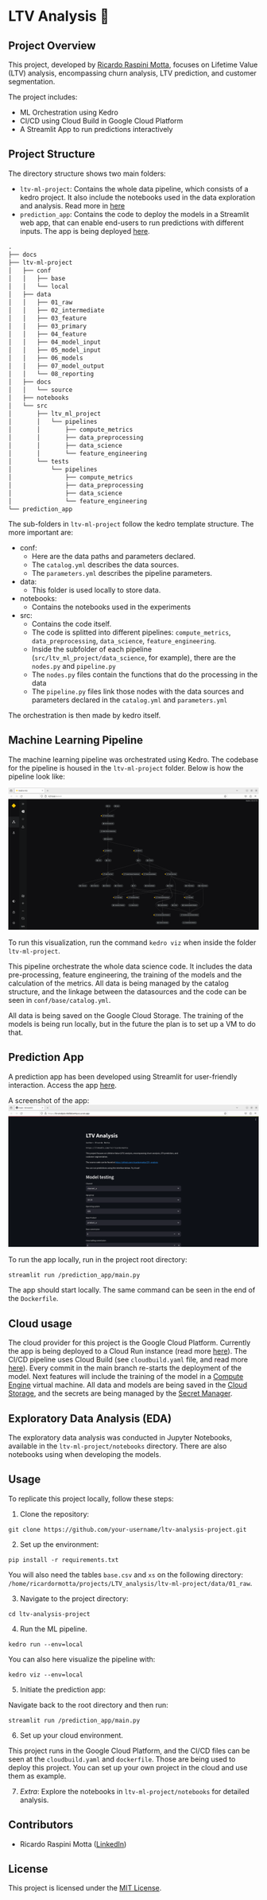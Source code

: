# LTV Analysis 💸

## Project Overview

This project, developed by [Ricardo Raspini Motta](linkedin.com/in/ricardormotta), focuses on Lifetime Value (LTV) analysis, encompassing churn analysis, LTV prediction, and customer segmentation.

The project includes:
- ML Orchestration using Kedro
- CI/CD using Cloud Build in Google Cloud Platform
- A Streamlit App to run predictions interactively


## Project Structure

The directory structure shows two main folders:
* `ltv-ml-project`: Contains the whole data pipeline, which consists of a kedro project. It also include the notebooks used in the data exploration and analysis. Read more in [here](https://docs.kedro.org/en/0.18.3/faq/architecture_overview.html)
* `prediction_app`: Contains the code to deploy the models in a Streamlit web app, that can enable end-users to run predictions with different inputs.   The app is being deployed [here](https://ltv-analysis-66dlatsw4q-uc.a.run.app/). 


```
.
├── docs
├── ltv-ml-project
│   ├── conf
│   │   ├── base
│   │   └── local
│   ├── data
│   │   ├── 01_raw
│   │   ├── 02_intermediate
│   │   ├── 03_feature
│   │   ├── 03_primary
│   │   ├── 04_feature
│   │   ├── 04_model_input
│   │   ├── 05_model_input
│   │   ├── 06_models
│   │   ├── 07_model_output
│   │   └── 08_reporting
│   ├── docs
│   │   └── source
│   ├── notebooks
│   └── src
│       ├── ltv_ml_project
│       │   └── pipelines
│       │       ├── compute_metrics
│       │       ├── data_preprocessing
│       │       ├── data_science
│       │       └── feature_engineering
│       └── tests
│           └── pipelines
│               ├── compute_metrics
│               ├── data_preprocessing
│               ├── data_science
│               └── feature_engineering
└── prediction_app
```


The sub-folders in `ltv-ml-project` follow the kedro template structure. The more important are:
* conf:
    * Here are the data paths and parameters declared.
    * The `catalog.yml` describes the data sources.
    * The `parameters.yml` describes the pipeline parameters.
* data:
    * This folder is used locally to store data.
* notebooks:
    * Contains the notebooks used in the experiments
* src:
    * Contains the code itself.
    * The code is splitted into different pipelines: `compute_metrics`, `data_preprocessing`, `data_science`, `feature_engineering`. 
    * Inside the subfolder of each pipeline (`src/ltv_ml_project/data_science`, for example), there are the `nodes.py` and `pipeline.py`
    * The `nodes.py` files contain the functions that do the processing in the data
    * The `pipeline.py` files link those nodes with the data sources and parameters declared in the `catalog.yml` and `parameters.yml`

The orchestration is then made by kedro itself.

## Machine Learning Pipeline

The machine learning pipeline was orchestrated using Kedro. The codebase for the pipeline is housed in the `ltv-ml-project` folder. Below is how the pipeline look like:

![Pipeline Screenshot](docs/kedro_viz.png)

To run this visualization, run the command `kedro viz` when inside the folder `ltv-ml-project`. 

This pipeline orchestrate the whole data science code. It includes the data pre-processing, feature engineering, the training of the models and the calculation of the metrics. All data is being managed by the catalog structure, and the linkage between the datasources and the code can be seen in `conf/base/catalog.yml`. 

All data is being saved on the Google Cloud Storage. The training of the models is being run locally, but in the future the plan is to set up a VM to do that.


## Prediction App

A prediction app has been developed using Streamlit for user-friendly interaction. Access the app [here](https://ltv-analysis-66dlatsw4q-uc.a.run.app/).

A screenshot of the app:
![Streamlit](docs/streamlit.png)

To run the app locally, run in the project root directory:
```console
streamlit run /prediction_app/main.py
```

The app should start locally. The same command can be seen in the end of the `Dockerfile`.

## Cloud usage

The cloud provider for this project is the Google Cloud Platform. Currently the app is being deployed to a Cloud Run instance (read more [here](https://cloud.google.com/run?hl=en)). The CI/CD pipeline uses Cloud Build (see `cloudbuild.yaml` file, and read more [here](https://cloud.google.com/build?hl=en)). Every commit in the main branch re-starts the deployment of the model. Next features will include the training of the model in a [Compute Engine](https://cloud.google.com/compute?hl=en) virtual machine. All data and models are being saved in the [Cloud Storage](https://cloud.google.com/storage?hl=en), and the secrets are being managed by the [Secret Manager](https://cloud.google.com/secret-manager).

## Exploratory Data Analysis (EDA)

The exploratory data analysis was conducted in Jupyter Notebooks, available in the `ltv-ml-project/notebooks` directory. There are also notebooks using when developing the models.

## Usage

To replicate this project locally, follow these steps:

1. Clone the repository:

```console
git clone https://github.com/your-username/ltv-analysis-project.git
```

2. Set up the environment:

```console 
pip install -r requirements.txt
```

You will also need the tables `base.csv` and `xs` on the following directory:
`/home/ricardormotta/projects/LTV_analysis/ltv-ml-project/data/01_raw`.

3. Navigate to the project directory:

```console 
cd ltv-analysis-project
```

4. Run the ML pipeline.

```console 
kedro run --env=local
```

You can also here visualize the pipeline with:

```console 
kedro viz --env=local
```

5. Initiate the prediction app:

Navigate back to the root directory and then run:

```console
streamlit run /prediction_app/main.py
```

6. Set up your cloud environment.

This project runs in the Google Cloud Platform, and the CI/CD files can be seen at the `cloudbuild.yaml` and `dockerfile`. Those are being used to deploy this project. You can set up your own project in the cloud and use them as example.


7.  *Extra*: Explore the notebooks in `ltv-ml-project/notebooks` for detailed analysis.

## Contributors

- Ricardo Raspini Motta ([LinkedIn](https://linkedin.com/in/ricardormotta))

## License

This project is licensed under the [MIT License](https://opensource.org/license/mit/).